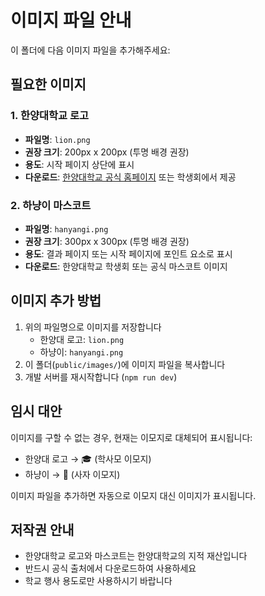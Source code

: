 # 이미지 파일 안내

이 폴더에 다음 이미지 파일을 추가해주세요:

## 필요한 이미지

### 1. 한양대학교 로고
- **파일명**: `lion.png`
- **권장 크기**: 200px x 200px (투명 배경 권장)
- **용도**: 시작 페이지 상단에 표시
- **다운로드**: [한양대학교 공식 홈페이지](https://www.hanyang.ac.kr/) 또는 학생회에서 제공

### 2. 하냥이 마스코트
- **파일명**: `hanyangi.png`
- **권장 크기**: 300px x 300px (투명 배경 권장)
- **용도**: 결과 페이지 또는 시작 페이지에 포인트 요소로 표시
- **다운로드**: 한양대학교 학생회 또는 공식 마스코트 이미지

## 이미지 추가 방법

1. 위의 파일명으로 이미지를 저장합니다
   - 한양대 로고: `lion.png`
   - 하냥이: `hanyangi.png`
2. 이 폴더(`public/images/`)에 이미지 파일을 복사합니다
3. 개발 서버를 재시작합니다 (`npm run dev`)

## 임시 대안

이미지를 구할 수 없는 경우, 현재는 이모지로 대체되어 표시됩니다:
- 한양대 로고 → 🎓 (학사모 이모지)
- 하냥이 → 🦁 (사자 이모지)

이미지 파일을 추가하면 자동으로 이모지 대신 이미지가 표시됩니다.

## 저작권 안내

- 한양대학교 로고와 마스코트는 한양대학교의 지적 재산입니다
- 반드시 공식 출처에서 다운로드하여 사용하세요
- 학교 행사 용도로만 사용하시기 바랍니다
